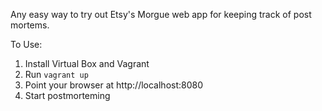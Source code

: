 
Any easy way to try out Etsy's Morgue web app for keeping track of post mortems.

To Use:

1. Install Virtual Box and Vagrant
1. Run `vagrant up`
1. Point your browser at http://localhost:8080
1. Start postmorteming

